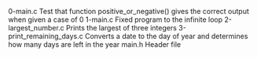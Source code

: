 0-main.c	                 Test that function positive_or_negative() gives the correct output when given a case of 0
1-main.c	                 Fixed program to the infinite loop
2-largest_number.c	         Prints the largest of three integers
3-print_remaining_days.c	 Converts a date to the day of year and determines how many days are left in the year
main.h	                         Header file
